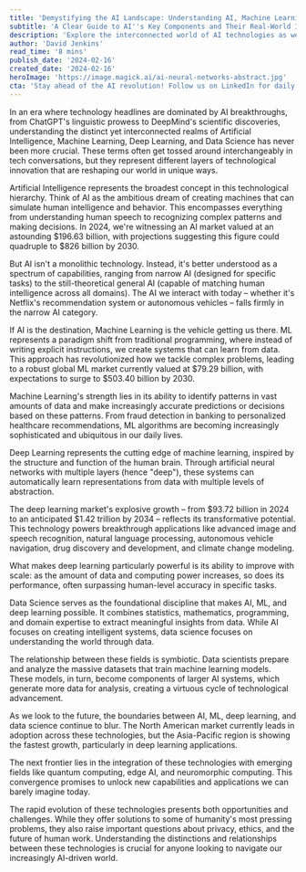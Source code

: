 ```yaml
---
title: 'Demystifying the AI Landscape: Understanding AI, Machine Learning, Deep Learning, and Data Science'
subtitle: 'A Clear Guide to AI''s Key Components and Their Real-World Impact'
description: 'Explore the interconnected world of AI technologies as we break down the key differences and relationships between Artificial Intelligence, Machine Learning, Deep Learning, and Data Science. Learn how these technologies are transforming industries and shaping our future in this comprehensive guide.'
author: 'David Jenkins'
read_time: '8 mins'
publish_date: '2024-02-16'
created_date: '2024-02-16'
heroImage: 'https://image.magick.ai/ai-neural-networks-abstract.jpg'
cta: 'Stay ahead of the AI revolution! Follow us on LinkedIn for daily insights into the evolving landscape of artificial intelligence, machine learning, and data science.'
---
```


In an era where technology headlines are dominated by AI breakthroughs, from ChatGPT's linguistic prowess to DeepMind's scientific discoveries, understanding the distinct yet interconnected realms of Artificial Intelligence, Machine Learning, Deep Learning, and Data Science has never been more crucial. These terms often get tossed around interchangeably in tech conversations, but they represent different layers of technological innovation that are reshaping our world in unique ways.

Artificial Intelligence represents the broadest concept in this technological hierarchy. Think of AI as the ambitious dream of creating machines that can simulate human intelligence and behavior. This encompasses everything from understanding human speech to recognizing complex patterns and making decisions. In 2024, we're witnessing an AI market valued at an astounding $196.63 billion, with projections suggesting this figure could quadruple to $826 billion by 2030.

But AI isn't a monolithic technology. Instead, it's better understood as a spectrum of capabilities, ranging from narrow AI (designed for specific tasks) to the still-theoretical general AI (capable of matching human intelligence across all domains). The AI we interact with today – whether it's Netflix's recommendation system or autonomous vehicles – falls firmly in the narrow AI category.

If AI is the destination, Machine Learning is the vehicle getting us there. ML represents a paradigm shift from traditional programming, where instead of writing explicit instructions, we create systems that can learn from data. This approach has revolutionized how we tackle complex problems, leading to a robust global ML market currently valued at $79.29 billion, with expectations to surge to $503.40 billion by 2030.

Machine Learning's strength lies in its ability to identify patterns in vast amounts of data and make increasingly accurate predictions or decisions based on these patterns. From fraud detection in banking to personalized healthcare recommendations, ML algorithms are becoming increasingly sophisticated and ubiquitous in our daily lives.

Deep Learning represents the cutting edge of machine learning, inspired by the structure and function of the human brain. Through artificial neural networks with multiple layers (hence "deep"), these systems can automatically learn representations from data with multiple levels of abstraction.

The deep learning market's explosive growth – from $93.72 billion in 2024 to an anticipated $1.42 trillion by 2034 – reflects its transformative potential. This technology powers breakthrough applications like advanced image and speech recognition, natural language processing, autonomous vehicle navigation, drug discovery and development, and climate change modeling.

What makes deep learning particularly powerful is its ability to improve with scale: as the amount of data and computing power increases, so does its performance, often surpassing human-level accuracy in specific tasks.

Data Science serves as the foundational discipline that makes AI, ML, and deep learning possible. It combines statistics, mathematics, programming, and domain expertise to extract meaningful insights from data. While AI focuses on creating intelligent systems, data science focuses on understanding the world through data.

The relationship between these fields is symbiotic. Data scientists prepare and analyze the massive datasets that train machine learning models. These models, in turn, become components of larger AI systems, which generate more data for analysis, creating a virtuous cycle of technological advancement.

As we look to the future, the boundaries between AI, ML, deep learning, and data science continue to blur. The North American market currently leads in adoption across these technologies, but the Asia-Pacific region is showing the fastest growth, particularly in deep learning applications.

The next frontier lies in the integration of these technologies with emerging fields like quantum computing, edge AI, and neuromorphic computing. This convergence promises to unlock new capabilities and applications we can barely imagine today.

The rapid evolution of these technologies presents both opportunities and challenges. While they offer solutions to some of humanity's most pressing problems, they also raise important questions about privacy, ethics, and the future of human work. Understanding the distinctions and relationships between these technologies is crucial for anyone looking to navigate our increasingly AI-driven world.